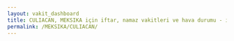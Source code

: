 ```yaml
---
layout: vakit_dashboard
title: CULIACAN, MEKSIKA için iftar, namaz vakitleri ve hava durumu - ilçe/eyalet seç
permalink: /MEKSIKA/CULIACAN/
---
```


<script type="text/javascript">
  var GLOBAL_COUNTRY = 'MEKSIKA';
  var GLOBAL_CITY = 'CULIACAN';
  var GLOBAL_STATE = '';
  var lat = 72;
  var lon = 21;
</script>

